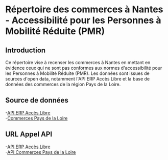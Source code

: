 # Répertoire des commerces à Nantes - Accessibilité pour les Personnes à Mobilité Réduite (PMR)
## Introduction

Ce répertoire vise à recenser les commerces à Nantes en mettant en évidence ceux qui ne sont pas conformes aux normes d'accessibilité pour les Personnes à Mobilité Réduite (PMR). Les données sont issues de sources d'open data, notamment l'API ERP Accès Libre et la base de données des commerces de la région Pays de la Loire.

## Source de données

-[API ERP Accès Libre](https://acceslibre.beta.gouv.fr/api/docs/)  
-[Commerces Pays de la Loire](https://data.paysdelaloire.fr/explore/dataset/commerces-export-openstreetmap-france/table/?disjunctive.type&disjunctive.region&disjunctive.departement&disjunctive.commune)

## URL Appel API

-[API ERP Accès Libre](https://acceslibre.beta.gouv.fr/api/docs/)  
-[API Commerces Pays de la Loire](https://data.paysdelaloire.fr/api/explore/v2.1/catalog/datasets/commerces-export-openstreetmap-france/records?limit=20)